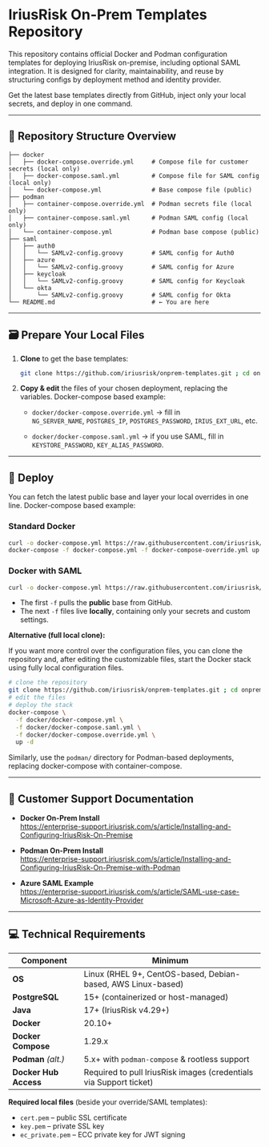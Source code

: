 # IriusRisk On-Prem Templates Repository


This repository contains official Docker and Podman configuration templates for deploying IriusRisk on-premise, including optional SAML integration. It is designed for clarity, maintainability, and reuse by structuring configs by deployment method and identity provider.

Get the latest base templates directly from GitHub, inject only your local secrets, and deploy in one command.

---

## 📁 Repository Structure Overview

```
├── docker
│   ├── docker-compose.override.yml     # Compose file for customer secrets (local only)
│   ├── docker-compose.saml.yml         # Compose file for SAML config (local only)
│   └── docker-compose.yml              # Base compose file (public)
├── podman
│   ├── container-compose.override.yml  # Podman secrets file (local only)
│   ├── container-compose.saml.yml      # Podman SAML config (local only)
│   └── container-compose.yml           # Podman base compose (public)
├── saml
│   ├── auth0
│   │   └── SAMLv2-config.groovy        # SAML config for Auth0
│   ├── azure
│   │   └── SAMLv2-config.groovy        # SAML config for Azure
│   ├── keycloak
│   │   └── SAMLv2-config.groovy        # SAML config for Keycloak
│   └── okta
│       └── SAMLv2-config.groovy        # SAML config for Okta
└── README.md                           # ← You are here
```

---

## 🗃️ Prepare Your Local Files

1. **Clone** to get the base templates:

   ```bash
   git clone https://github.com/iriusrisk/onprem-templates.git ; cd onprem-templates
   ```

2. **Copy & edit** the files of your chosen deployment, replacing the variables. Docker-compose based example:

   - `docker/docker-compose.override.yml` → fill in  
     `NG_SERVER_NAME`, `POSTGRES_IP`, `POSTGRES_PASSWORD`, `IRIUS_EXT_URL`, etc.

   - `docker/docker-compose.saml.yml` → if you use SAML, fill in  
     `KEYSTORE_PASSWORD`, `KEY_ALIAS_PASSWORD`.


---

## 🚀 Deploy

You can fetch the latest public base and layer your local overrides in one line. Docker-compose based example:

### Standard Docker

```bash
curl -o docker-compose.yml https://raw.githubusercontent.com/iriusrisk/onprem-templates/main/docker/docker-compose.yml ; 
docker-compose -f docker-compose.yml -f docker-compose-override.yml up -d
```

### Docker with SAML

```bash
curl -o docker-compose.yml https://raw.githubusercontent.com/iriusrisk/onprem-templates/main/docker/docker-compose.yml ; docker-compose -f docker-compose.yml -f docker-compose.saml.yml -f docker/docker-compose.override.yml up -d
```

- The first `-f` pulls the **public** base from GitHub.
- The next `-f` files live **locally**, containing only your secrets and custom settings.

**Alternative (full local clone):**

If you want more control over the configuration files, you can clone the repository and, after editing the customizable files, start the Docker stack using fully local configuration files.

```bash
# clone the repository
git clone https://github.com/iriusrisk/onprem-templates.git ; cd onprem-templates
# edit the files
# deploy the stack
docker-compose \
  -f docker/docker-compose.yml \
  -f docker/docker-compose.saml.yml \
  -f docker/docker-compose.override.yml \
  up -d
```

Similarly, use the `podman/` directory for Podman-based deployments, replacing docker-compose with container-compose.

---

## 📘 Customer Support Documentation

- **Docker On-Prem Install**  
  https://enterprise-support.iriusrisk.com/s/article/Installing-and-Configuring-IriusRisk-On-Premise

- **Podman On-Prem Install**  
  https://enterprise-support.iriusrisk.com/s/article/Installing-and-Configuring-IriusRisk-On-Premise-with-Podman

- **Azure SAML Example**  
  https://enterprise-support.iriusrisk.com/s/article/SAML-use-case-Microsoft-Azure-as-Identity-Provider

---

## 💻 Technical Requirements

| Component            | Minimum                                                               |
|----------------------|-----------------------------------------------------------------------|
| **OS**               | Linux (RHEL 9+, CentOS-based, Debian-based, AWS Linux-based)          |
| **PostgreSQL**       | 15+ (containerized or host-managed)                                   |
| **Java**             | 17+ (IriusRisk v4.29+)                                                |
| **Docker**           | 20.10+                                                                |
| **Docker Compose**   | 1.29.x                                                                |
| **Podman** _(alt.)_  | 5.x+ with `podman-compose` & rootless support                        |
| **Docker Hub Access**| Required to pull IriusRisk images (credentials via Support ticket)    |

**Required local files** (beside your override/SAML templates):

- `cert.pem` – public SSL certificate  
- `key.pem` – private SSL key  
- `ec_private.pem` – ECC private key for JWT signing  
